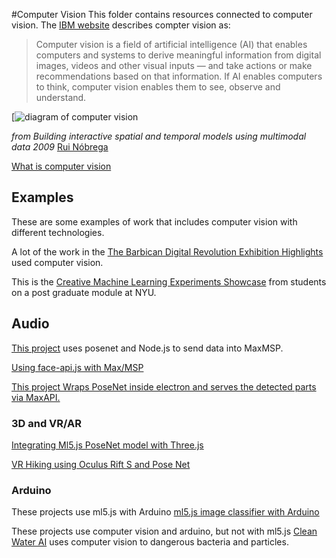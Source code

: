 #Computer Vision
This folder contains resources connected to computer vision. The [IBM website](https://www.ibm.com/topics/computer-vision) describes compter vision as:

> Computer vision is a field of artificial intelligence (AI) that enables computers and systems to derive meaningful information from digital images, videos and other visual inputs — and take actions or make recommendations based on that information. If AI enables computers to think, computer vision enables them to see, observe and understand.

[![diagram of computer vision](https://www.researchgate.net/profile/Rui-Nobrega/publication/258013244/figure/fig1/AS:715453617946627@1547588843904/Computer-Vision-aplications-and-research-fields.ppm)

*from Building interactive spatial and temporal models using multimodal data 2009*
[Rui Nóbrega](https://www.researchgate.net/publication/258013244_Building_interactive_spatial_and_temporal_models_using_multimodal_data)

[What is computer vision](https://www.datasciencecentral.com/profiles/blogs/comparison-of-the-top-cloud-apis-for-computer-vision)

## Examples
These are some examples of work that includes computer vision with different technologies.

A lot of the work in the [The Barbican Digital Revolution Exhibition Highlights](https://www.youtube.com/watch?v=r5Hi72Dwo0E) used computer vision.

This is the [Creative Machine Learning Experiments Showcase](https://medium.com/runwayml/creative-machine-learning-experiments-showcase-4cbdafa0ce42#ea31) from students on a post graduate module at NYU.

## Audio
[This project](https://github.com/chrislos/maxPosenet) uses posenet and Node.js to send data into MaxMSP.

[Using face-api.js with Max/MSP](https://www.youtube.com/watch?v=Ud_XvmPlavU)

[This project Wraps PoseNet inside electron and serves the detected parts via MaxAPI.](https://github.com/billythemusical/n4m-posenet-for-dummies/)

### 3D and VR/AR
[Integrating Ml5.js PoseNet model with Three.js](https://annakap.medium.com/integrating-ml5-js-posenet-model-with-three-js-b19710e2862b)

[VR Hiking using Oculus Rift S and Pose Net](https://www.youtube.com/watch?v=dRDZqubNAgI)

### Arduino
These projects use ml5.js with Arduino
[ml5.js image classifier with Arduino](https://www.youtube.com/watch?v=PiU4rZYOY2E)

These projects use computer vision and arduino, but not with ml5.js
[Clean Water AI](https://create.arduino.cc/projecthub/clean-water-ai/clean-water-ai-e40806?ref=tag&ref_id=computer%20vision&offset=7) uses computer vision to dangerous bacteria and particles.


